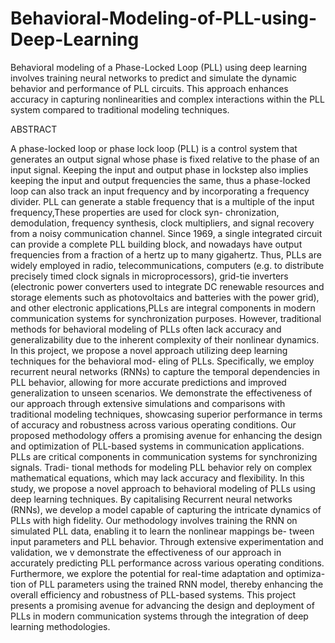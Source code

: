 # Behavioral-Modeling-of-PLL-using-Deep-Learning
Behavioral modeling of a Phase-Locked Loop (PLL) using deep learning involves training neural networks to predict and simulate the dynamic behavior and performance of PLL circuits. This approach enhances accuracy in capturing nonlinearities and complex interactions within the PLL system compared to traditional modeling techniques.

ABSTRACT

A phase-locked loop or phase lock loop (PLL) is a control system that generates an output
signal whose phase is fixed relative to the phase of an input signal. Keeping the input and output
phase in lockstep also implies keeping the input and output frequencies the same, thus a phase-locked
loop can also track an input frequency and by incorporating a frequency divider. PLL can generate
a stable frequency that is a multiple of the input frequency,These properties are used for clock syn-
chronization, demodulation, frequency synthesis, clock multipliers, and signal recovery from a noisy
communication channel. Since 1969, a single integrated circuit can provide a complete PLL building
block, and nowadays have output frequencies from a fraction of a hertz up to many gigahertz. Thus,
PLLs are widely employed in radio, telecommunications, computers (e.g. to distribute precisely timed
clock signals in microprocessors), grid-tie inverters (electronic power converters used to integrate DC
renewable resources and storage elements such as photovoltaics and batteries with the power grid),
and other electronic applications,PLLs are integral components in modern communication systems
for synchronization purposes. However, traditional methods for behavioral modeling of PLLs often
lack accuracy and generalizability due to the inherent complexity of their nonlinear dynamics. In
this project, we propose a novel approach utilizing deep learning techniques for the behavioral mod-
eling of PLLs. Specifically, we employ recurrent neural networks (RNNs) to capture the temporal
dependencies in PLL behavior, allowing for more accurate predictions and improved generalization
to unseen scenarios. We demonstrate the effectiveness of our approach through extensive simulations
and comparisons with traditional modeling techniques, showcasing superior performance in terms of
accuracy and robustness across various operating conditions. Our proposed methodology offers a
promising avenue for enhancing the design and optimization of PLL-based systems in communication
applications.
PLLs are critical components in communication systems for synchronizing signals. Tradi-
tional methods for modeling PLL behavior rely on complex mathematical equations, which may lack
accuracy and flexibility. In this study, we propose a novel approach to behavioral modeling of PLLs
using deep learning techniques. By capitalising Recurrent neural networks (RNNs), we develop a
model capable of capturing the intricate dynamics of PLLs with high fidelity. Our methodology
involves training the RNN on simulated PLL data, enabling it to learn the nonlinear mappings be-
tween input parameters and PLL behavior. Through extensive experimentation and validation, we
v
demonstrate the effectiveness of our approach in accurately predicting PLL performance across various
operating conditions. Furthermore, we explore the potential for real-time adaptation and optimiza-
tion of PLL parameters using the trained RNN model, thereby enhancing the overall efficiency and
robustness of PLL-based systems. This project presents a promising avenue for advancing the design
and deployment of PLLs in modern communication systems through the integration of deep learning
methodologies.
